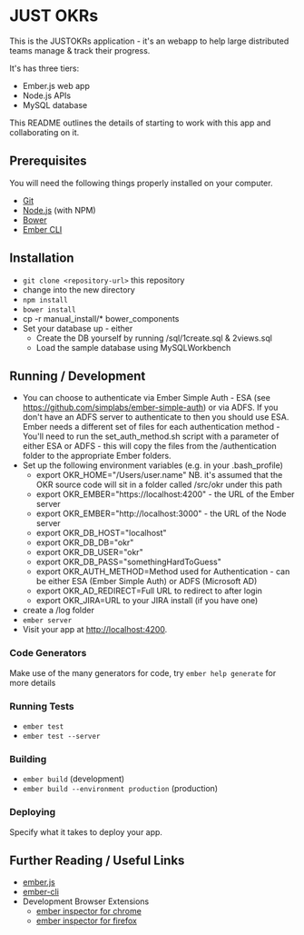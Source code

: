 # JUST OKRs

This is the JUSTOKRs application - it's an webapp to help large distributed teams manage & track their progress.  

It's has three tiers:
* Ember.js web app
* Node.js APIs
* MySQL database

This README outlines the details of starting to work with this app and collaborating on it.

## Prerequisites

You will need the following things properly installed on your computer.

* [Git](http://git-scm.com/)
* [Node.js](http://nodejs.org/) (with NPM)
* [Bower](http://bower.io/)
* [Ember CLI](http://www.ember-cli.com)

## Installation

* `git clone <repository-url>` this repository
* change into the new directory
* `npm install`
* `bower install`
* cp -r manual_install/* bower_components
* Set your database up - either
  * Create the DB yourself by running /sql/1create.sql & 2views.sql
  * Load the sample database using MySQLWorkbench

## Running / Development

* You can choose to authenticate via Ember Simple Auth - ESA (see https://github.com/simplabs/ember-simple-auth) or via ADFS.  If you don't have an ADFS server to authenticate to then you should use ESA.  Ember needs a different set of files for each authentication method - You'll need to run the set_auth_method.sh script with a parameter of either ESA or ADFS - this will copy the files from the /authentication folder to the appropriate Ember folders.
* Set up the following environment variables (e.g. in your .bash_profile)
  * export OKR_HOME="/Users/user.name" NB. it's assumed that the OKR source code will sit in a folder called /src/okr under this path
  * export OKR_EMBER="https://localhost:4200" - the URL of the Ember server
  * export OKR_EMBER="http://localhost:3000" - the URL of the Node server
  * export OKR_DB_HOST="localhost"
  * export OKR_DB_DB="okr"
  * export OKR_DB_USER="okr"
  * export OKR_DB_PASS="somethingHardToGuess"
  * export OKR_AUTH_METHOD=Method used for Authentication - can be either ESA (Ember Simple Auth) or ADFS (Microsoft AD) 
  * export OKR_AD_REDIRECT=Full URL to redirect to after login
  * export OKR_JIRA=URL to your JIRA install (if you have one)
* create a /log folder
* `ember server`
* Visit your app at [http://localhost:4200](http://localhost:4200).

### Code Generators

Make use of the many generators for code, try `ember help generate` for more details

### Running Tests

* `ember test`
* `ember test --server`

### Building

* `ember build` (development)
* `ember build --environment production` (production)

### Deploying

Specify what it takes to deploy your app.

## Further Reading / Useful Links

* [ember.js](http://emberjs.com/)
* [ember-cli](http://www.ember-cli.com/)
* Development Browser Extensions
  * [ember inspector for chrome](https://chrome.google.com/webstore/detail/ember-inspector/bmdblncegkenkacieihfhpjfppoconhi)
  * [ember inspector for firefox](https://addons.mozilla.org/en-US/firefox/addon/ember-inspector/)

